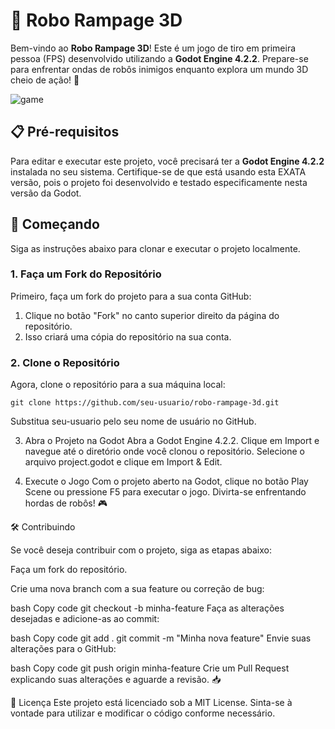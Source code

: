 # 🤖 Robo Rampage 3D

Bem-vindo ao **Robo Rampage 3D**! Este é um jogo de tiro em primeira pessoa (FPS) desenvolvido utilizando a **Godot Engine 4.2.2**. Prepare-se para enfrentar ondas de robôs inimigos enquanto explora um mundo 3D cheio de ação! 🚀

<img alt="game" src="1.gif" />

## 📋 Pré-requisitos

Para editar e executar este projeto, você precisará ter a **Godot Engine 4.2.2** instalada no seu sistema. Certifique-se de que está usando esta EXATA versão, pois o projeto foi desenvolvido e testado especificamente nesta versão da Godot.

## 🚀 Começando

Siga as instruções abaixo para clonar e executar o projeto localmente.

### 1. Faça um Fork do Repositório

Primeiro, faça um fork do projeto para a sua conta GitHub:

1. Clique no botão "Fork" no canto superior direito da página do repositório.
2. Isso criará uma cópia do repositório na sua conta.

### 2. Clone o Repositório

Agora, clone o repositório para a sua máquina local:

```
git clone https://github.com/seu-usuario/robo-rampage-3d.git
```

Substitua seu-usuario pelo seu nome de usuário no GitHub.

3. Abra o Projeto na Godot
Abra a Godot Engine 4.2.2.
Clique em Import e navegue até o diretório onde você clonou o repositório.
Selecione o arquivo project.godot e clique em Import & Edit.

4. Execute o Jogo
Com o projeto aberto na Godot, clique no botão Play Scene ou pressione F5 para executar o jogo.
Divirta-se enfrentando hordas de robôs! 🎮

🛠️ Contribuindo

Se você deseja contribuir com o projeto, siga as etapas abaixo:

Faça um fork do repositório.

Crie uma nova branch com a sua feature ou correção de bug:

bash
Copy code
git checkout -b minha-feature
Faça as alterações desejadas e adicione-as ao commit:

bash
Copy code
git add .
git commit -m "Minha nova feature"
Envie suas alterações para o GitHub:

bash
Copy code
git push origin minha-feature
Crie um Pull Request explicando suas alterações e aguarde a revisão. 📥

📄 Licença
Este projeto está licenciado sob a MIT License. Sinta-se à vontade para utilizar e modificar o código conforme necessário.

